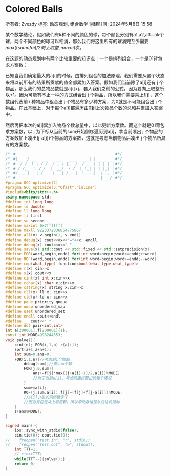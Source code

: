 # Colored Balls

所有者: Zvezdy
标签: 动态规划, 组合数学
创建时间: 2024年5月8日 15:58

某个数学结论，假如我们有k种不同的颜色的球，每个颜色分别有a1,a2,a3…ak个球，两个不同颜色的球可以相消，那么我们将这里所有的球消完至少需要$max((sum of ai)/2向上取整 , max ai)$次。

在这题的动态规划中有两个比较重要的知识点：一个是排列组合，一个是01背包求方案数：

已知当我们确定最大的a[i]的时候，由排列组合的加法原理，我们需要从这个状态来将以前所有的结果所贡献的值全部累加入答案。假如我们当前除了a[i]还有 j 个物品，那么我们的总物品数就是a[i]+j，套入我们之前的公式，因为要向上取整所以+1。因为可能有不止一种的方式组合出 j 个物品，所以我们需要乘上f[j]，这个数组代表前 i 种物品中组合出 j 个物品有多少种方案，为0就是不可能组合出 j 个物品。在此基础上，对于每个a[i]都遍历由0到上次物品个数的总和并累加入答案中。

然后再把本次的a[i]累加入物品个数总量中，以此更新方案数。而这个就是01背包求方案数，以 j 为下标从当前的sum开始倒序遍历到a[i]，拿当前凑出 j 个物品的方案数加上凑出(j-a[i])个物品的方案数，这就是考虑当前物品后凑出 j 个物品所具有的方案数。

```cpp
/* ★ _____                           _         ★*/
/* ★|__  / __   __   ___   ____   __| |  _   _ ★*/
/* ★  / /  \ \ / /  / _ \ |_  /  / _  | | | | |★*/
/* ★ / /_   \ V /  |  __/  / /  | (_| | | |_| |★*/
/* ★/____|   \_/    \___| /___|  \__._|  \__, |★*/
/* ★                                     |___/ ★*/
#pragma GCC optimize(2)
#pragma GCC optimize(3,"Ofast","inline")
#include<bits/stdc++.h>
using namespace std;
#define int long long
#define ld double
#define ll long long
#define fi first
#define se second
#define maxint 0x7fffffff
#define maxll 9223372036854775807
#define all(v) v.begin(), v.end()
#define debug(x) cout<<#x<<"="<<x; endll
#define ddbug(x) cout<<x<<" "
#define save(x) std::cout << std::fixed << std::setprecision(x)
#define FOR(word,begin,endd) for(int word=begin;word<=endd;++word)
#define ROF(word,begin,endd) for(int word=begin;word>=endd;--word)
#define cmp(what_type) function<bool(what_type,what_type)>
#define r(x) cin>>x
#define s(x) cout<<x
#define cint(x) int x;cin>>x
#define cchar(x) char x;cin>>x
#define cstring(x) string x;cin>>x
#define cll(x) ll x; cin>>x
#define cld(x) ld x; cin>>x
#define pque priority_queue
#define umap unordered_map 
#define uset unordered_set
#define endll cout<<endl
#define __ cout<<" "
#define dot pair<int,int>
int a[200001],f[200001]{1};
const int MODE=998244353;
void solve(){
    cint(n); FOR(i,1,n) r(a[i]);
    sort(a+1,a+n+1);
    int sum=0,ans=0;
    FOR(i,1,n){//考虑前i个物品
        debug(sum);//前sum个球
        FOR(j,0,sum){
            ans+=f[j]*max((j+a[i]+1)/2,a[i])%MODE;
            //对于当前a[i]，考虑前面运算出的每个情况
        }
        sum+=a[i];
        ROF(j,sum,a[i]) f[j]=(f[j]+f[j-a[i]])%MODE;
        //a[i]之前的已经确定了
        //因为背包是从上层更新，所以滚动数组是从后往前滚动
    }
    s(ans%MODE);
}

signed main(){
    ios::sync_with_stdio(false);
    cin.tie(0); cout.tie(0);
//    freopen("test.in", "r", stdin);
//    freopen("test.out", "w", stdout);
    int TTT=1; 
    // cin>>TTT;
    while(TTT--){solve();}
    return 0;
}
```